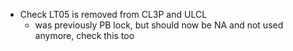 - Check LT05 is removed from CL3P and ULCL
	- was previously PB lock, but should now be NA and not used anymore, check this too